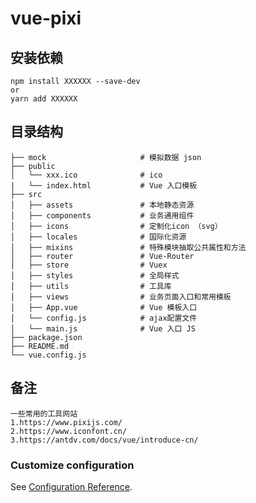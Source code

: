 # vue-pixi

## 安装依赖
```
npm install XXXXXX --save-dev
or
yarn add XXXXXX
```

## 目录结构

```
├── mock                     # 模拟数据 json
├── public
│   └── xxx.ico              # ico
|   └── index.html           # Vue 入口模板
├── src
│   ├── assets               # 本地静态资源
│   ├── components           # 业务通用组件
│   ├── icons                # 定制化icon （svg）
│   ├── locales              # 国际化资源
│   ├── mixins               # 特殊模块抽取公共属性和方法
│   ├── router               # Vue-Router
│   ├── store                # Vuex
│   ├── styles               # 全局样式
│   ├── utils                # 工具库
│   ├── views                # 业务页面入口和常用模板
│   ├── App.vue              # Vue 模板入口
│   └── config.js            # ajax配置文件
│   └── main.js              # Vue 入口 JS
├── package.json
├── README.md
└── vue.config.js
```

## 备注
```
一些常用的工具网站
1.https://www.pixijs.com/
2.https://www.iconfont.cn/
3.https://antdv.com/docs/vue/introduce-cn/
```

### Customize configuration
See [Configuration Reference](https://cli.vuejs.org/config/).
